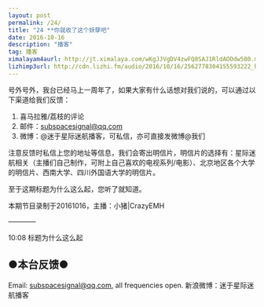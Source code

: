 ```yaml
---
layout: post
permalink: /24/
title: "24 **你就收了这个妖孽吧"
date: 2016-10-16
description: "播客"
tag: 播客 
ximalayam4aurl: http://jt.ximalaya.com/wKgJJVgDV4zwFQ8SAJ1RldAOOdw580.m4a?channel=rss&album_id=3135361&track_id=23338009&uid=6418191&jt=http://audio.xmcdn.com/group18/M06/81/AC/wKgJJVgDV4zwFQ8SAJ1RldAOOdw580.m4a
lizhimp3url: http://cdn.lizhi.fm/audio/2016/10/16/2562778304155593222_hd.mp3
---   
```


号外号外，我台已经马上一周年了，如果大家有什么话想对我们说的，可以通过以下渠道给我们反馈：

1.	喜马拉雅/荔枝的评论
2.	邮件：subspacesignal@qq.com
3.	微博：@迷于星际迷航播客，可私信，亦可直接发微博@我们

注意反馈时私信上您的地址等信息，我们会寄出明信片，明信片的选择有：星际迷航相关（主播们自己制作，可附上自己喜欢的电视系列/电影）、北京地区各个大学的明信片、西南大学、四川外国语大学的明信片。

至于这期标题为什么这么起，您听了就知道。

本期节目录制于20161016，主播：小猪\|CrazyEMH

————

10:08 标题为什么这么起

## ●本台反馈●
Email: subspacesignal@qq.com, all frequencies open.
新浪微博：迷于星际迷航播客
